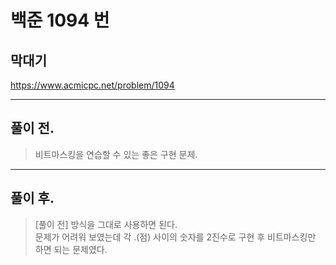 # 백준 1094 번

## 막대기
https://www.acmicpc.net/problem/1094
___
## 풀이 전.
> 비트마스킹을 연습할 수 있는 좋은 구현 문제.
___
## 풀이 후.
> [풀이 전] 방식을 그대로 사용하면 된다. </br>
> 문제가 어려워 보였는데 각 .(점) 사이의 숫자를 2진수로 구현 후 비트마스킹만 하면 되는 문제였다.